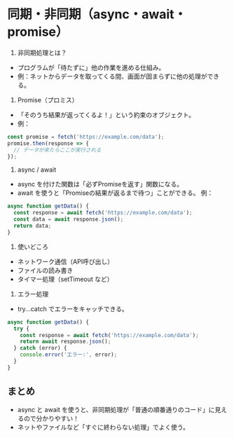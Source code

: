 # 同期・非同期（async・await・promise）
1. 非同期処理とは？

- プログラムが「待たずに」他の作業を進める仕組み。
- 例：ネットからデータを取ってくる間、画面が固まらずに他の処理ができる。
1. Promise（プロミス）
- 「そのうち結果が返ってくるよ！」という約束のオブジェクト。
- 例：
```JavaScript
const promise = fetch('https://example.com/data');
promise.then(response => {
  // データが来たらここが実行される
});
```

1. async / await
- async を付けた関数は「必ずPromiseを返す」関数になる。
- await を使うと「Promiseの結果が返るまで待つ」ことができる。
例：
```JavaScript
async function getData() {
  const response = await fetch('https://example.com/data');
  const data = await response.json();
  return data;
}
```

1. 使いどころ
- ネットワーク通信（API呼び出し）
- ファイルの読み書き
- タイマー処理（setTimeout など）

1. エラー処理
- try...catch でエラーをキャッチできる。
```JavaScript
async function getData() {
  try {
    const response = await fetch('https://example.com/data');
    return await response.json();
  } catch (error) {
    console.error('エラー:', error);
  }
}
```
## まとめ
- async と await を使うと、非同期処理が「普通の順番通りのコード」に見えるので分かりやすい！
- ネットやファイルなど「すぐに終わらない処理」でよく使う。